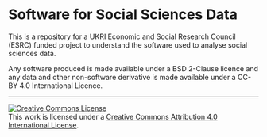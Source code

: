 # Software for Social Sciences Data

This is a repository for a UKRI Economic and Social Research Council (ESRC) funded project to understand the software used to analyse social sciences data. 

Any software produced is made available under a BSD 2-Clause licence and any data and other non-software derivative is made available under a CC-BY 4.0 International Licence.

---

<a rel="license" href="http://creativecommons.org/licenses/by/4.0/"><img alt="Creative Commons License" style="border-width:0" src="https://i.creativecommons.org/l/by/4.0/88x31.png" /></a><br />This work is licensed under a <a rel="license" href="http://creativecommons.org/licenses/by/4.0/">Creative Commons Attribution 4.0 International License</a>.
